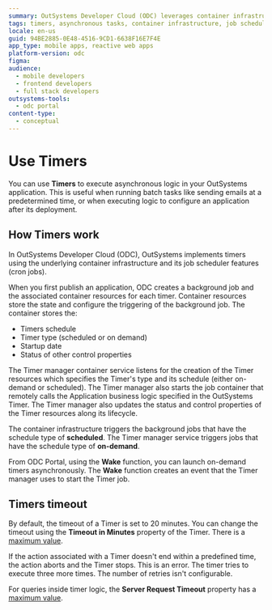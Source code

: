 ```yaml
---
summary: OutSystems Developer Cloud (ODC) leverages container infrastructure to manage and execute timers for asynchronous tasks in applications.
tags: timers, asynchronous tasks, container infrastructure, job scheduler, cron jobs
locale: en-us
guid: 94BE2885-0E48-4516-9CD1-6638F16E7F4E
app_type: mobile apps, reactive web apps
platform-version: odc
figma:
audience:
  - mobile developers
  - frontend developers
  - full stack developers
outsystems-tools:
  - odc portal
content-type:
  - conceptual
---
```


# Use Timers

You can use **Timers** to execute asynchronous logic in your OutSystems application. This is useful when running batch tasks like sending emails at a predetermined time, or when executing logic to configure an application after its deployment.

## How Timers work 

In OutSystems Developer Cloud (ODC), OutSystems implements timers using the underlying container infrastructure and its job scheduler features (cron jobs).

When you first publish an application, ODC creates a background job and the associated container resources for each timer. Container resources store the state and configure the triggering of the background job. The container stores the:

* Timers schedule
* Timer type (scheduled or on demand)
* Startup date
* Status of other control properties

The Timer manager container service listens for the creation of the Timer resources which specifies the Timer's type and its schedule (either on-demand or scheduled). The Timer manager also starts the job container that remotely calls the Application business logic specified in the OutSystems Timer. The Timer manager also updates the status and control properties of the Timer resources along its lifecycle.

The container infrastructure triggers the background jobs that have the schedule type of **scheduled**. The Timer manager service triggers jobs that have the schedule type of **on-demand**.

From ODC Portal, using the **Wake** function, you can launch on-demand timers asynchronously. The **Wake** function creates an event that the Timer manager uses to start the Timer job.

## Timers timeout

By default, the timeout of a Timer is set to 20 minutes. You can change the timeout using the **Timeout in Minutes** property of the Timer. There is a [maximum value](../../getting-started/system-requirements.md#timers-timeout).

If the action associated with a Timer doesn't end within a predefined time, the action aborts and the Timer stops. This is an error. The timer tries to execute three more times. The number of retries isn't configurable.

For queries inside timer logic, the **Server Request Timeout** property has a [maximum value](../../getting-started/system-requirements.md#timers-timeout).
